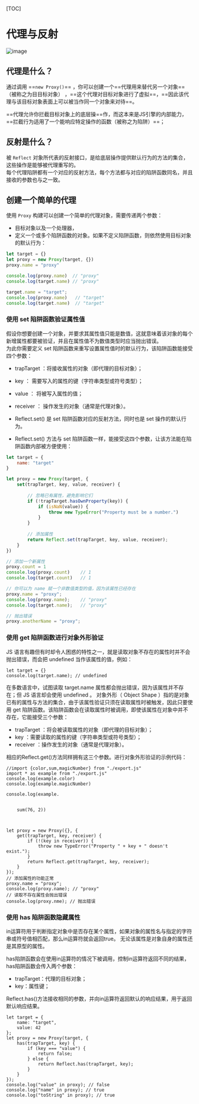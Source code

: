 [TOC]
# 代理与反射
![image](https://segmentfault.com/img/bVbfWra?w=1079&h=836)


## 代理是什么？
通过调用 ==`new Proxy()`== ，你可以创建一个==代理用来替代另一个对象==（被称之为目目标对象） ，==这个代理对目标对象进行了虚拟==，==因此该代理与该目标对象表面上可以被当作同一个对象来对待==。

==代理允许你拦截目标对象上的底层操==作，而这本来是JS引擎的内部能力，==拦截行为适用了一个能响应特定操作的函数（被称之为陷阱）==；

## 反射是什么？
被 `Reflect` 对象所代表的反射接口，是给底层操作提供默认行为的方法的集合，这些操作是能够被代理重写的。  
每个代理陷阱都有一个对应的反射方法，每个方法都与对应的陷阱函数同名，并且接收的参数也与之一致。


## 创建一个简单的代理
使用 `Proxy` 构建可以创建一个简单的代理对象，需要传递两个参数：
- 目标对象以及一个处理器，
- 定义一个或多个陷阱函数的对象。如果不定义陷阱函数，则依然使用目标对象的默认行为：

```js
let target = {}
let proxy = new Proxy(target, {})
proxy.name = "proxy"

console.log(proxy.name)  // "proxy"
console.log(target.name) // "proxy"

target.name = "target";
console.log(proxy.name)   // "target"
console.log(target.name)  // "target"
```

### 使用 set 陷阱函数验证属性值
假设你想要创建一个对象，并要求其属性值只能是数值，这就意味着该对象的每个新增属性都要被验证，并且在属性值不为数值类型时应当抛出错误。  
为此你需要定义 set 陷阱函数来重写设置属性值时的默认行为，该陷阱函数能接受四个参数：

- trapTarget ：将接收属性的对象（即代理的目标对象）；
- key ：       需要写入的属性的键（字符串类型或符号类型）；
- value ：     将被写入属性的值；
- receiver ：  操作发生的对象（通常是代理对象）。

- Reflect.set() 是 set 陷阱函数对应的反射方法，同时也是 set 操作的默认行为。
- Reflect.set() 方法与 set 陷阱函数一样，能接受这四个参数，让该方法能在陷阱函数内部被方便使用：


```js
let target = {
    name: "target"
}

let proxy = new Proxy(target, {
    set(trapTarget, key, value, receiver) {
    
        // 忽略已有属性，避免影响它们
        if (!trapTarget.hasOwnProperty(key)) {
            if (isNaN(value)) {
                throw new TypeError("Property must be a number.")
            }
        }
        
        // 添加属性
        return Reflect.set(trapTarget, key, value, receiver);
    }
})

// 添加一个新属性
proxy.count = 1
console.log(proxy.count)    // 1
console.log(target.count)   // 1

// 你可以为 name 赋一个非数值类型的值，因为该属性已经存在
proxy.name = "proxy";
console.log(proxy.name);    // "proxy"
console.log(target.name);   // "proxy"

// 抛出错误
proxy.anotherName = "proxy";
```


### 使用 get 陷阱函数进行对象外形验证
JS 语言有趣但有时却令人困惑的特性之一，就是读取对象不存在的属性时并不会抛出错误，而会把 undefined 当作该属性的值，例如：
```JS
let target = {}
console.log(target.name); // undefined
```

在多数语言中，试图读取 target.name 属性都会抛出错误，因为该属性并不存在；但 JS 语言却会使用 undefined 。
对象外形（ Object Shape ）指的是对象已有的属性与方法的集合，由于该属性验证只须在读取属性时被触发，因此只要使用 get 陷阱函数。该陷阱函数会在读取属性时被调用，即使该属性在对象中并不存在，它能接受三个参数：

- trapTarget ：将会被读取属性的对象（即代理的目标对象）；
- key ：需要读取的属性的键（字符串类型或符号类型）；
- receiver ：操作发生的对象（通常是代理对象）。

相应的Reflect.get()方法同样拥有这三个参数。进行对象外形验证的示例代码：


```JS
//import {color,sum,magicNumber} from "./export.js"
import * as example from "./export.js"
console.log(example.color)
console.log(example.magicNumber)

console.log(example.


    sum(76, 2))



let proxy = new Proxy({}, {
    get(trapTarget, key, receiver) {
        if (!(key in receiver)) {
            throw new TypeError("Property " + key + " doesn't exist.");
        }
        return Reflect.get(trapTarget, key, receiver);
    }
});
// 添加属性的功能正常
proxy.name = "proxy";
console.log(proxy.name); // "proxy"
// 读取不存在属性会抛出错误
console.log(proxy.nme); // 抛出错误
```

### 使用 has 陷阱函数隐藏属性
in运算符用于判断指定对象中是否存在某个属性，如果对象的属性名与指定的字符串或符号值相匹配，那么in运算符就会返回true。
无论该属性是对象自身的属性还是其原型的属性。 

has陷阱函数会在使用in运算符的情况下被调用，控制in运算符返回不同的结果，has陷阱函数会传入两个参数：

- trapTarget：代理的目标对象；
- key：属性键；

Reflect.has()方法接收相同的参数，并向in运算符返回默认的响应结果，用于返回默认响应结果。

```JS
let target = {
    name: "target",
    value: 42
};
let proxy = new Proxy(target, {
    has(trapTarget, key) {
        if (key === "value") {
            return false;
        } else {
            return Reflect.has(trapTarget, key);
        }
    }
});
console.log("value" in proxy); // false
console.log("name" in proxy); // true
console.log("toString" in proxy); // true
```
